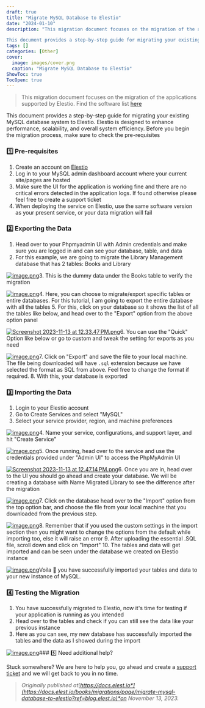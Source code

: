 ```yaml
---
draft: true
title: "Migrate MySQL Database to Elestio"
date: "2024-01-10"
description: "This migration document focuses on the migration of the applications supported by Elestio. Find the software list here

This document provides a step-by-step guide for migrating your existing MySQL database system to Elestio. Elestio is designed to enhance performance, scalability, and overall system efficiency. Before you begin the migration process,"
tags: []
categories: [Other]
cover:
  image: images/cover.png
  caption: "Migrate MySQL Database to Elestio"
ShowToc: true
TocOpen: true
---
```




> This migration document focuses on the migration of the applications supported by Elestio. Find the software list [here](https://elest.io/fully-managed-services?ref=blog.elest.io)

This document provides a step\-by\-step guide for migrating your existing MySQL database system to Elestio. Elestio is designed to enhance performance, scalability, and overall system efficiency. Before you begin the migration process, make sure to check the pre\-requisites

### 1️⃣ Pre\-requisites

1. Create an account on [Elestio](https://elest.io/?ref=blog.elest.io)
2. Log in to your MySQL admin dashboard account where your current site/pages are hosted
3. Make sure the UI for the application is working fine and there are no critical errors detected in the application logs. If found otherwise please feel free to create a support ticket
4. When deploying the service on Elestio, use the same software version as your present service, or your data migration will fail

### 2️⃣ Exporting the Data

1. Head over to your Phpmyadmin UI with Admin credentials and make sure you are logged in and can see your database, table, and data
2. For this example, we are going to migrate the Library Management database that has 2 tables: Books and Library

[![image.png](https://docs.elest.io/uploads/images/gallery/2023-11/scaled-1680-/HHoimage.png)](https://docs.elest.io/uploads/images/gallery/2023-11/HHoimage.png?ref=blog.elest.io)3. This is the dummy data under the Books table to verify the migration

[![image.png](https://docs.elest.io/uploads/images/gallery/2023-11/scaled-1680-/vopimage.png)](https://docs.elest.io/uploads/images/gallery/2023-11/vopimage.png?ref=blog.elest.io)4. Here, you can choose to migrate/export specific tables or entire databases. For this tutorial, I am going to export the entire database with all the tables
5. For this, click on your database so it shows the list of all the tables like below, and head over to the "Export" option from the above option panel

[![Screenshot 2023-11-13 at 12.33.47 PM.png](https://docs.elest.io/uploads/images/gallery/2023-11/screenshot-2023-11-13-at-12-33-47-pm.png)](https://docs.elest.io/uploads/images/gallery/2023-11/HHoimage.png?ref=blog.elest.io)6. You can use the "Quick" Option like below or go to custom and tweak the setting for exports as you need

[![image.png](https://docs.elest.io/uploads/images/gallery/2023-11/scaled-1680-/ebLimage.png)](https://docs.elest.io/uploads/images/gallery/2023-11/ebLimage.png?ref=blog.elest.io)7. Click on "Export" and save the file to your local machine. The file being downloaded will have `.sql` extension because we have selected the format as SQL from above. Feel free to change the format if required.
8. With this, your database is exported

### 3️⃣ Importing the Data

1. Login to your Elestio account
2. Go to Create Services and select "MySQL"
3. Select your service provider, region, and machine preferences

[![image.png](https://docs.elest.io/uploads/images/gallery/2023-11/scaled-1680-/Bnpimage.png)](https://docs.elest.io/uploads/images/gallery/2023-11/Bnpimage.png?ref=blog.elest.io)4. Name your service, configurations, and support layer, and hit "Create Service"

[![image.png](https://docs.elest.io/uploads/images/gallery/2023-11/scaled-1680-/SHqimage.png)](https://docs.elest.io/uploads/images/gallery/2023-11/SHqimage.png?ref=blog.elest.io)5. Once running, head over to the service and use the credentials provided under "Admin UI" to access the PhpMyAdmin UI

[![Screenshot 2023-11-13 at 12.47.14 PM.png](https://docs.elest.io/uploads/images/gallery/2023-11/screenshot-2023-11-13-at-12-47-14-pm.png)](https://docs.elest.io/uploads/images/gallery/2023-11/M6Cimage.png?ref=blog.elest.io)6. Once you are in, head over to the UI you should go ahead and create your database. We will be creating a database with Name Migrated Library to see the difference after the migration

[![image.png](https://docs.elest.io/uploads/images/gallery/2023-11/scaled-1680-/KHyimage.png)](https://docs.elest.io/uploads/images/gallery/2023-11/KHyimage.png?ref=blog.elest.io)7. Click on the database head over to the "Import" option from the top option bar, and choose the file from your local machine that you downloaded from the previous step.

[![image.png](https://docs.elest.io/uploads/images/gallery/2023-11/scaled-1680-/OKbimage.png)](https://docs.elest.io/uploads/images/gallery/2023-11/OKbimage.png?ref=blog.elest.io)8. Remember that if you used the custom settings in the import section then you might want to change the options from the default while importing too, else it will raise an error
9. After uploading the essential .SQL file, scroll down and click on "Import"
10. The tables and data will get imported and can be seen under the database we created on Elestio instance

[![image.png](https://docs.elest.io/uploads/images/gallery/2023-11/scaled-1680-/SAgimage.png)](https://docs.elest.io/uploads/images/gallery/2023-11/SAgimage.png?ref=blog.elest.io)Voila 🎉 you have successfully imported your tables and data to your new instance of MySQL.

### 4️⃣ Testing the Migration

1. You have successfully migrated to Elestio, now it's time for testing if your application is running as you intended
2. Head over to the tables and check if you can still see the data like your previous instance
3. Here as you can see, my new database has successfully imported the tables and the data as I showed during the import

[![image.png](https://docs.elest.io/uploads/images/gallery/2023-11/scaled-1680-/t71image.png)](https://docs.elest.io/uploads/images/gallery/2023-11/t71image.png?ref=blog.elest.io)### 5️⃣ Need additional help?

Stuck somewhere? We are here to help you, go ahead and create a [support ticket](https://dash.elest.io/support/creation?ref=blog.elest.io) and we will get back to you in no time.


> *Originally published at*[*https://docs.elest.io*](https://docs.elest.io/books/migrations/page/migrate-mysql-database-to-elestio?ref=blog.elest.io)*on November 13, 2023\.*



